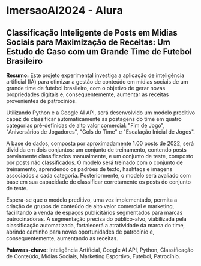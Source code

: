 # ImersaoAI2024 - Alura

## Classificação Inteligente de Posts em Mídias Sociais para Maximização de Receitas: Um Estudo de Caso com um Grande Time de Futebol Brasileiro

**Resumo:** Este projeto experimental investiga a aplicação de inteligência artificial (IA) para otimizar a gestão de conteúdo em mídias sociais de um grande time de futebol brasileiro, com o objetivo de gerar novas propriedades digitais e, consequentemente, aumentar as receitas provenientes de patrocínios. 

Utilizando Python e a Google AI API, será desenvolvido um modelo preditivo capaz de classificar automaticamente as postagens do time em quatro categorias pré-definidas de alto valor comercial: "Fim de Jogo", "Aniversários de Jogadores", "Gols do Time" e "Escalação Inicial de Jogos". 

A base de dados, composta por aproximadamente 1.00 posts de 2022, será dividida em dois conjuntos: um conjunto de treinamento, contendo posts previamente classificados manualmente, e um conjunto de teste, composto por posts não classificados. O modelo será treinado com o conjunto de treinamento, aprendendo os padrões de texto, hashtags e imagens associados a cada categoria. Posteriormente, o modelo será avaliado com base em sua capacidade de classificar corretamente os posts do conjunto de teste.

Espera-se que o modelo preditivo, uma vez implementado, permita a criação de grupos de conteúdo de alto valor comercial e marketing, facilitando a venda de espaços publicitários segmentados para marcas patrocinadoras. A segmentação precisa do público-alvo, viabilizada pela classificação automatizada, fortalecerá a atratividade da marca do time, abrindo caminho para novas oportunidades de patrocínio e, consequentemente, aumentando as receitas.

**Palavras-chave:** Inteligência Artificial, Google AI API, Python, Classificação de Conteúdo, Mídias Sociais, Marketing Esportivo, Futebol, Patrocínio. 

